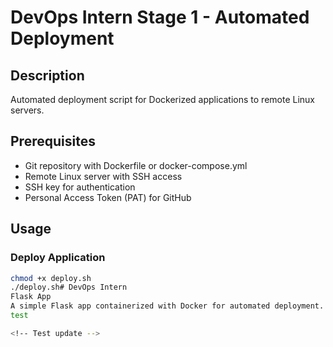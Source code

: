 # DevOps Intern Stage 1 - Automated Deployment

## Description
Automated deployment script for Dockerized applications to remote Linux 
servers.

## Prerequisites
- Git repository with Dockerfile or docker-compose.yml
- Remote Linux server with SSH access
- SSH key for authentication
- Personal Access Token (PAT) for GitHub

## Usage

### Deploy Application
```bash
chmod +x deploy.sh
./deploy.sh# DevOps Intern 
Flask App
A simple Flask app containerized with Docker for automated deployment.
test

<!-- Test update -->
